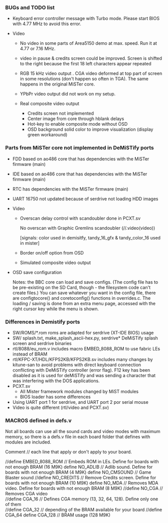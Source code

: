 ### BUGs and TODO list

* Keyboard error controller message with Turbo mode. Please start BIOS with 4.77 MHz to avoid this error.

* Video

  * No video in some parts of Area5150 demo at max. speed. Run it at 4.77 or 7.16 MHz.

  * video in pause & credits screen could be improved. Screen is shifted to the right because the first 18 left characters appear repeated

  * RGB 15 kHz video output . CGA video deformed at top part of screen in some resolutions (don't happen so often in TGA). The same happens in the original MiSTer core.

  * YPbPr video output did not work on my setup.

  * Real composite video output
    * Credits screen not implemented
    * Center image from core through hblank delays
    * Hot-key to enable composite mode without OSD 
    * OSD background solid color to improve visualization (display green workaround)
    
      


### Parts from MiSTer core not implemented in DeMiSTify ports

* FDD based on ao486 core that has dependencies with the MiSTer firmware (main)
  
* IDE based on ao486 core that has dependencies with the MiSTer firmware (main)

* RTC has dependencies with the MiSTer firmware (main)

* UART 16750 not updated because of serdrive not loading HDD images

* Video
  
  * Overscan delay control with scandoubler done in PCXT.sv
    
    No overscan with Graphic Gremlins scandoubler (//.video(video))
    
    [signals: color used in demisitfy, tandy_16_gfx & tandy_color_16 used in mister]
    
  * Border on/off option from OSD
  * Simulated composite video output
  
* OSD save configuration

  Notes: the BBC core can load and save configs.  (The config file has to be pre-existing on the SD Card, though - the filesystem code can't create files.)  You can save whatever you want in the config file, there are configtocore() and coretoconfig() functions in overrides.c.  The loading / saving is done from an extra menu page, accessed with the right cursor key while the menu is shown.

  


### Differences in Demistify ports

* SW/ROMS/*.rom  roms are adapted for serdrive (XT-IDE BIOS) usage
* SW/   splash.txt, make_splash_ascii-hex.py, serdrive*   DeMiSTify splash screen and serdrive binaries
* rtl/8088/eu_rom.v includes macro EMBED_8088_ROM to use fabric LEs instead of BRAM
* rtl/KFPC-XT/HDL/KFPS2KB/KFPS2KB.sv includes many changes by kitune-san to avoid problems with direct keyboard connection conflicting with DeMiSTify controller (error flag). F12 key has been disabled  as it is used for deMiSTify and was sending a character that was interfering with the DOS applications.
* PCXT.sv
  * All Mister framework modules changed by MiST modules
  * BIOS loader has some differences
* Using UART port 1 for serdrive, and UART port 2 por serial mouse
* Video is quite different  (rtl/video and PCXT.sv)



### MACROS defined in defs.v

Not all boards can use all the sound cards and video modes with maximum memory, so there is a defs.v file in each board folder that defines with modules are included. 

Comment // each line that apply or don't apply to your board.

//define EMBED_8088_ROM		 // Embeds ROM in LEs. Define for boards with not enough BRAM (16 M9K)
define NO_ADLIB							// Adlib sound. Define for boards with not enough BRAM (4 M9K)
define NO_CMSOUND      			 // Game Blaster sound
//define NO_CREDITS			   // Remove Credits screen. Define for boards with not enough BRAM (10 M9K)
define NO_MDA							  // Removes MDA video. Define for boards with not enough BRAM (8 M9K)
//define NO_CGA							// Removes CGA video	
//define CGA_16							  // Defines CGA memory (13, 32, 64, 128). Define only one of them 	
//define CGA_32							  // depending of the BRAM available for your board	
//define CGA_64
define CGA_128							  // BRAM usage (128 M9K)
